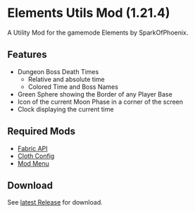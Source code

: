 # Elements Utils Mod (1.21.4)

A Utility Mod for the gamemode Elements by SparkOfPhoenix.

## Features
- Dungeon Boss Death Times
    - Relative and absolute time
    - Colored Time and Boss Names
- Green Sphere showing the Border of any Player Base
- Icon of the current Moon Phase in a corner of the screen
- Clock displaying the current time

## Required Mods
- [Fabric API](https://modrinth.com/mod/fabric-api)
- [Cloth Config](https://modrinth.com/mod/cloth-config)
- [Mod Menu](https://modrinth.com/mod/modmenu)

## Download
See [latest Release](https://github.com/Eposs10/elements-utils/releases/latest) for download.
